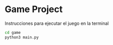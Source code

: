 # Game Project

Instrucciones para ejecutar el juego en la terminal
```sh
cd game
python3 main.py
```
